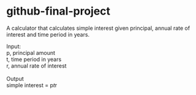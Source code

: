 # github-final-project
A calculator that calculates simple interest given principal, annual rate of interest and time period in years.

Input:<br>
   p, principal amount<br>
   t, time period in years<br>
   r, annual rate of interest<br>
<br>Output<br>
   simple interest = p*t*r
